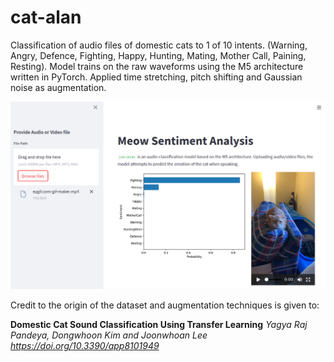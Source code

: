 # cat-alan

Classification of audio files of domestic cats to 1 of 10 intents. (Warning, Angry, Defence, Fighting, Happy, Hunting, Mating, Mother Call, Paining, Resting).
Model trains on the raw waveforms using the M5 architecture written in PyTorch. Applied time stretching, pitch shifting and Gaussian noise as augmentation.

![Example](/examples/app_demo.png)

Credit to the origin of the dataset and augmentation techniques is given to:

**Domestic Cat Sound Classification Using Transfer Learning**
*Yagya Raj Pandeya, Dongwhoon Kim and Joonwhoan Lee*
*https://doi.org/10.3390/app8101949*
